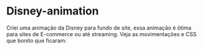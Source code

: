 # Disney-animation
Criei uma animação da Disney para fundo de site, essa animação é ótima para sites de E-commerce ou até streaming. Veja as movimentações e CSS que bonito que ficaram:
